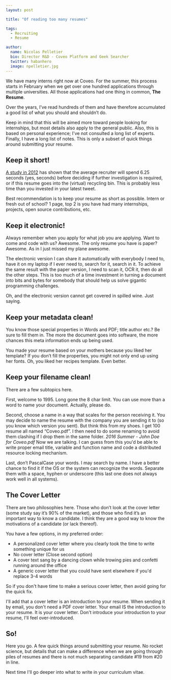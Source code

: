 ```yaml
---
layout: post

title: "Of reading too many resumes"

tags:
  - Recruiting
  - Resume

author:
  name: Nicolas Pelletier
  bio: Director R&D - Coveo Platform and Geek Searcher
  twitter: habanhero
  image: npelletier.jpg
---
```


We have many interns right now at Coveo. For the summer, this process starts in February when we get over one hundred applications through multiple universities. All those applications had one thing in common, **The Resume**.

Over the years, I’ve read hundreds of them and have therefore accumulated a good list of what you should and shouldn’t do. 

<!-- more -->

Keep in mind that this will be aimed more toward people looking for internships, but most details also apply to the general public. Also, this is based on personal experience; I've not consulted a long list of experts. Finally, I have a long list of notes. This is only a subset of quick things around submitting your resume.


## Keep it short!

[A study in 2012](http://www.forbes.com/sites/susanadams/2012/03/26/what-your-resume-is-up-against/) has shown that the average recruiter will spend 6.25 seconds (yes, seconds) before deciding if further investigation is required, or if this resume goes into the (virtual) recycling bin. This is probably less time than you invested in your latest tweet.

Best recommendation is to keep your resume as short as possible. Intern or fresh out of school? 1 page, top 2 is you have had many internships, projects, open source contributions, etc.

## Keep it electronic!

Always remember when you apply for what job you are applying. Want to come and code with us? Awesome. The only resume you have is paper? Awesome. As in I just missed my plane awesome.

The electronic version I can share it automatically with everybody I need to, have it on my laptop if I ever need to, search for it, search in it.
To achieve the same result with the paper version, I need to scan it, OCR it, then do all the other steps. This is too much of a time investment in turning a document into bits and bytes for somebody that should help us solve gigantic programming challenges.

Oh, and the electronic version cannot get covered in spilled wine. Just saying.

## Keep your metadata clean!

You know those special properties in Words and PDF; title author etc.? Be sure to fill them in. The more the document goes into software, the more chances this meta information ends up being used. 

You made your resume based on your mothers because you liked her template? If you don’t fill the properties, you might not only end up using her fonts. Oh, you liked her recipes template. Even better.

## Keep your filename clean!

There are a few subtopics here. 

First, welcome to 1995. Long gone the 8 char limit. You can use more than a word to name your document. Actually, please do.

Second, choose a name in a way that scales for the person receiving it. You may decide to name the resume with the company you are sending it to (so you know which version you sent). But think this from my shoes. I get 100 resume all named “Coveo.pdf”. I then need to do some renaming to avoid them clashing if I drop them in the same folder. *2016 Summer - John Doe for Coveo.pdf* Now we are talking. I can guess from this you'd be able to write proper email title, variable and function name and code a distributed resource locking mechanism.

Last, don’t PascalCase your words. I may search by name. I have a better chance to find it if the OS or the system can recognize the words. Separate them with a space, hyphen or underscore (this last one does not always work well in all systems).

## The Cover Letter

There are two philosophies here. Those who don’t look at the cover letter (some study say it’s 90% of the market), and those who find it’s an important way to know a candidate. I think they are a good way to know the motivations of a candidate (or lack thereof).

You have a few options, in my preferred order:
- A personalized cover letter where you clearly took the time to write something unique for us
- No cover letter (Close second option)
- A cover text sang by a dancing clown while trowing pies and confetti running around the office
- A generic cover letter that you could have sent elsewhere if you'd replace 3-4 words

So if you don't have time to make a serious cover letter, then avoid going for the quick fix.

I'll add that a cover letter is an introduction to your resume. When sending it by email, you don't need a PDF cover letter. Your email IS the introduction to your resume. It is your cover letter. Don't introduce your introduction to your resume, I'll feel over-introduced.

## So!

Here you go. A few quick things around submitting your resume. No rocket science, but details that can make a difference when we are going through piles of resumes and there is not much separating candidate #19 from #20 in line.

Next time I'll go deeper into what to write in your curriculum vitae.



